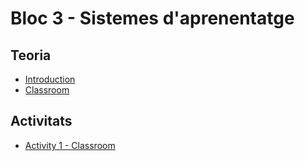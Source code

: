 # Bloc 3 - Sistemes d'aprenentatge

## Teoria

- [Introduction](intro.md)
- [Classroom](classroom.md)

## Activitats

- [Activity 1 - Classroom](activitat1.md)
